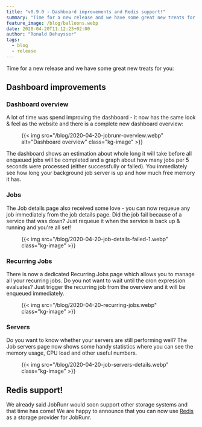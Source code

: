 ```yaml
---
title: "v0.9.0 - Dashboard improvements and Redis support!"
summary: "Time for a new release and we have some great new treats for you! A lot of time was spend improving the dashboard and we also have Redis support."
feature_image: /blog/balloons.webp
date: 2020-04-20T11:12:23+02:00
author: "Ronald Dehuysser"
tags:
  - blog
  - release
---
```

Time for a new release and we have some great new treats for you:

## Dashboard improvements
### Dashboard overview
A lot of time was spend improving the dashboard - it now has the same look & feel as the website and there is a complete new dashboard overview:

<figure>
{{< img src="/blog/2020-04-20-jobrunr-overview.webp" alt="Dashboard overview" class="kg-image" >}}
</figure>

The dashboard shows an estimation about whole long it will take before all enqueued jobs will be completed and a graph about how many jobs per 5 seconds were processed (either successfully or failed). You immediately see how long your background job server is up and how much free memory it has.

### Jobs

The Job details page also received some love - you can now requeue any job immediately from the job details page. Did the job fail because of a service that was down? Just requeue it when the service is back up & running and you're all set!
<figure>
{{< img src="/blog/2020-04-20-job-details-failed-1.webp" class="kg-image" >}}
</figure>

### Recurring Jobs

There is now a dedicated Recurring Jobs page which allows you to manage all your recurring jobs. Do you not want to wait until the cron expression evaluates? Just trigger the recurring job from the overview and it will be enqueued immediately.
<figure>
{{< img src="/blog/2020-04-20-recurring-jobs.webp" class="kg-image" >}}
</figure>

### Servers

Do you want to know whether your servers are still performing well? The Job servers page now shows some handy statistics where you can see the memory usage, CPU load and other useful numbers.
<figure>
{{< img src="/blog/2020-04-20-job-servers-details.webp" class="kg-image" >}}
</figure>

## Redis support!
We already said JobRunr would soon support other storage systems and that time has come! We are happy to announce that you can now use [Redis](https://redis.io/) as a storage provider for JobRunr.